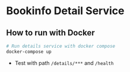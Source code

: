# Bookinfo Detail Service

## How to run with Docker

```bash
# Run details service with docker compose
docker-compose up
```

* Test with path `/details/***` and `/health`
